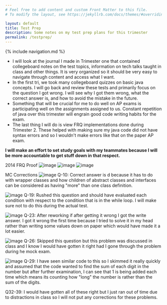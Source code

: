 ```yaml
---
# Feel free to add content and custom Front Matter to this file.
# To modify the layout, see https://jekyllrb.com/docs/themes/#overriding-theme-defaults

layout: default
title: Test Prep
description: Some notes on my test prep plans for this trimester
permalink: /testprep/
---
```


{% include navigation.md %}

* I will look at the journal I made in Trimester one that contained collegeboard notes on the test topics, information on tech talks taught in class and other things. It is very organized so it should be very easy to navigate through content and access what I want.
* In the first tri, we took many collegeboard quizzes on basic java concepts. I will go back and review these tests and primarily focus on the question I got wrong. I will see why I got them wrong, what the correct answer is, and how to avoid the mistake in the future.
* Something that will be crucial for me to do well on AP exams is participating well on the assignments assigned to us. Constant repetition of java over this trimester will engrain good code writing habits for the exam.
* The last thing I will do is view FRQ implementations done during Trimester 2. These helped with making sure my java code did not have syntax errors and so I wouldn't make errors like that on the paper AP exam.

**I will make an effort to set study goals with my teammates because I will be more accountable to get stuff down in that respect.**

2014 FRQ Proof
![image](https://user-images.githubusercontent.com/55494721/164642799-c7a1450d-bc3f-4a00-9885-4a2f5d3a5162.png)
![image](https://user-images.githubusercontent.com/55494721/164642912-0ba23332-6fab-4b27-85ba-cdff0e103121.png)
![image](https://user-images.githubusercontent.com/55494721/164642969-d75c336f-1dfb-4c6d-b6bf-d0e3387e078c.png)

MC Corrections
![image](https://user-images.githubusercontent.com/55494721/165102433-7baec88b-78d8-4c06-a464-ba8982f43832.png)
Q-10: Correct answer is d because it has to do with wrapper classes and how children of abstract classes and interfaces can be considered as having "more" than one class definition.

![image](https://user-images.githubusercontent.com/55494721/165102644-ae5269da-e616-4235-8978-e5dcf9cd610c.png)
Q-19: Rushed this question and should have evaluated each condition with respect to the condition that is in the while loop. I will make sure not to do this during the actual test.

![image](https://user-images.githubusercontent.com/55494721/165102837-659504f1-1951-48c1-b191-351a0b9122c7.png)
Q-23: After reworking if after getting it wrong I got the write answer. I got it wrong the first time because I tried to solve it in my head rather than writing some values down on paper which would have made it a lot easier.

![image](https://user-images.githubusercontent.com/55494721/165103049-0c9fee1f-5db9-4da4-bb00-fcdc33672d91.png)
Q-26: Skipped this question but this problem was discussed in class and I know I would have gotten it right had I gone through the problem during he mock exam.

![image](https://user-images.githubusercontent.com/55494721/165103290-e8ffa1d5-0d3b-4e5c-89ab-95e2eb0ffbf3.png)
Q-29: I have seen similar code to this so I skimmed it really quickly and assumed that the code wanted to find the sum of each digit in the number but after further examination, I can see that 1 is being added each time which means its counting how "long" the number is rather than the sum of the digits.

Q32-39: I would have gotten all of these right but I just ran out of time due to distractions in class so I will not put any corrections for these problems.